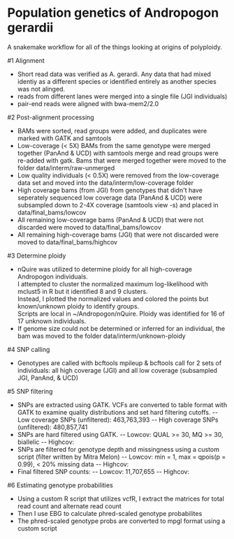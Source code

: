 # Population genetics of  Andropogon gerardii

A snakemake workflow for all of the things looking at origins of polyploidy.

#1 Alignment
- Short read data was verified as A. gerardi. Any data that had mixed identiy as a different species or identified entirely as another species was not alinged.
- reads from different lanes were merged into a single file (JGI individuals)
- pair-end reads were aligned with bwa-mem2/2.0

#2 Post-alignment processing
- BAMs were sorted, read groups were added, and duplicates were marked with GATK and samtools
- Low-coverage (< 5X) BAMs from the same genotype were merged together (PanAnd & UCD) with samtools merge and read groups were re-added with gatk. Bams that were merged together were moved to the folder data/interm/raw-unmerged
- Low quality individuals (< 0.5X) were removed from the low-coverage data set and moved into the data/interm/low-coverage folder
- High coverage bams (from JGI) from genotypes that didn't have seperately sequenced low coverage data (PanAnd & UCD) were subsampled down to 2-4X coverage (samtools view -s) and placed in data/final_bams/lowcov
- All remaining low-coverage bams (PanAnd & UCD) that were not discarded were moved to data/final_bams/lowcov
- All remaining high-coverage bams (JGI) that were not discarded were moved to data/final_bams/highcov

#3 Determine ploidy
- nQuire was utilized to determine ploidy for all high-coverage Andropogon individuals. \
I attempted to cluster the normalized maximum log-likelihood with mclust5 in R but it identified 8 and 9 clusters. \
Instead, I plotted the normalized values and colored the points but known/unknown ploidy to identify groups. \
Scripts are local in ~/Andropogon/nQuire. Ploidy was identified for 16 of 17 unknown individuals.
- If genome size could not be determined or inferred for an individual, the bam was moved to the folder data/interm/unknown-ploidy

#4 SNP calling
- Genotypes are called with bcftools mpileup & bcftools call for 2 sets of individuals: all high coverage (JGI) and all low coverage (subsampled JGI, PanAnd, & UCD)

#5 SNP filtering
- SNPs are extracted using GATK. VCFs are converted to table format with GATK to examine quality distributions and set hard filtering cutoffs.
	-- Low coverage SNPs (unfiltered): 463,763,393
        -- High coverage SNPs (unfiltered): 480,857,741
- SNPs are hard filtered using GATK.
	-- Lowcov: QUAL >= 30, MQ >= 30, biallelic 
	-- Highcov:
- SNPs are filtered for genotype depth and missingness using a custom script (filter written by Mitra Melon)
	-- Lowcov: min = 1, max = qpois(p = 0.99), < 20% missing data
	-- Highcov:
- Final filtered SNP counts:
	-- Lowcov: 11,707,655
	-- Highcov:

#6 Estimating genotype probabilities
- Using a custom R script that utilizes vcfR, I extract the matrices for total read count and alternate read count
- Then I use EBG to calculate phred-scaled genotype probabilites
- The phred-scaled genotype probs are converted to mpgl format using a custom script

